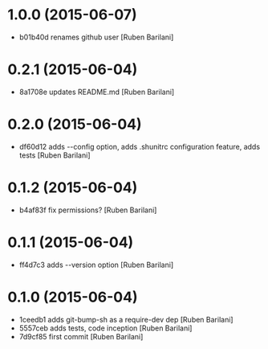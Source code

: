 # 1.0.0 (2015-06-07)

- b01b40d renames github user [Ruben Barilani]


# 0.2.1 (2015-06-04)

- 8a1708e updates README.md [Ruben Barilani]


# 0.2.0 (2015-06-04)

- df60d12 adds --config option, adds .shunitrc configuration feature, adds tests [Ruben Barilani]


# 0.1.2 (2015-06-04)

- b4af83f fix permissions? [Ruben Barilani]


# 0.1.1 (2015-06-04)

- ff4d7c3 adds --version option [Ruben Barilani]


# 0.1.0 (2015-06-04)

- 1ceedb1 adds git-bump-sh as a require-dev dep [Ruben Barilani]
- 5557ceb adds tests, code inception [Ruben Barilani]
- 7d9cf85 first commit [Ruben Barilani]
